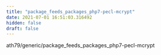 ```yaml
---
title: "package_feeds_packages_php7-pecl-mcrypt"
date: 2021-07-01 16:51:03.316492
hidden: false
draft: false
---
```


ath79/generic/package_feeds_packages_php7-pecl-mcrypt

